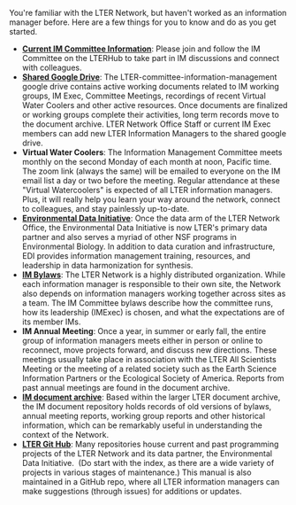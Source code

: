 You're familiar with the LTER Network, but haven't worked as an information manager before. Here are a few things for you to know and do as you get started.

* [**Current IM Committee Information**](https://lternetwork.force.com/lterhub/s/committee/a0t4S0000000YXZQA2/information-managers): Please join and follow the IM Committee on the LTERHub to take part in IM discussions and connect with colleagues.
* [**Shared Google Drive**](https://drive.google.com/drive/u/0/folders/0AABt1FqIzosUUk9PVA): The LTER-committee-information-management google drive contains active working documents related to IM working groups, IM Exec, Committee Meetings, recordings of recent Virtual Water Coolers and other active resources. Once documents are finalized or working groups complete their activities, long term records move to the document archive. LTER Network Office Staff or current IM Exec members can add new LTER Information Managers to the shared google drive.  
* **Virtual Water Coolers**: The Information Management Committee meets monthly on the second Monday of each month at noon, Pacific time. The zoom link (always the same) will be emailed to everyone on the IM email list a day or two before the meeting. Regular attendance at these "Virtual Watercoolers" is expected of all LTER information managers. Plus, it will really help you learn your way around the network, connect to colleagues, and stay painlessly up-to-date.
*  **[Environmental Data Initiative](https://environmentaldatainitiative.org/)**: Once the data arm of the LTER Network Office, the Environmental Data Initiative is now LTER's primary data partner and also serves a myriad of other NSF programs in Environmental Biology. In addition to data curation and infrastructure, EDI provides information management training, resources, and leadership in data harmonization for synthesis.
* **[IM Bylaws](https://lternet.edu/wp-content/uploads/2021/07/2021-06-11-LTER_IMC_Bylaws_v4_final.pdf)**: The LTER Network is a highly distributed organization. While each information manager is responsible to their own site, the Network also depends on information managers working together across sites as a team. The IM Committee bylaws describe how the committee runs, how its leadership (IMExec) is chosen, and what the expectations are of its member IMs.
* **IM Annual Meeting**: Once a year, in summer or early fall, the entire group of information managers meets either in person or online to reconnect, move projects forward, and discuss new directions. These meetings usually take place in association with the LTER All Scientists Meeting or the meeting of a related society such as the Earth Science Information Partners or the Ecological Society of America. Reports from past annual meetings are found in the document archive.
*  **[IM document archive](https://lternet.edu/?taxonomy=document-types&term=information-management)**: Based within the larger LTER document archive, the IM document repository holds records of old versions of bylaws, annual meeting reports, working group reports and other historical information, which can be remarkably useful in understanding the context of the Network. 
*  **[LTER Git Hub](https://github.com/lter)**: Many repositories house current and past programming projects of the LTER Network and its data partner, the Environmental Data Initiative.  (Do start with the index, as there are a wide variety of projects in various stages of maintenance.) This manual is also maintained in a GitHub repo, where all LTER information managers can make suggestions (through issues) for additions or updates.
